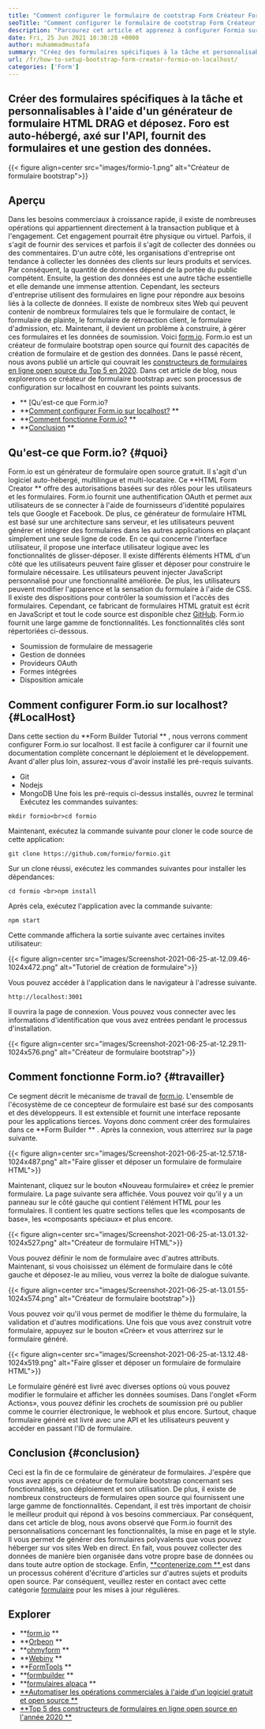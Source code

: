 ```yaml
---
title: "Comment configurer le formulaire de cootstrap Form Créateur Form.Io sur localhost" 
seoTitle: "Comment configurer le formulaire de cootstrap Form Créateur Form.Io sur localhost" 
description: "Parcourez cet article et apprenez à configurer Formio sur localhost. Ce créateur de formulaire bootstrap est gratuit, extensible et propose des intégrations tierces." 
date: Fri, 25 Jun 2021 10:30:28 +0000
author: muhammadmustafa
summary: "Créez des formulaires spécifiques à la tâche et personnalisables à l'aide d'un générateur de formulaire HTML DRAG et déposez. Foro est auto-hébergé, axé sur l'API, fournit des formulaires et une gestion des données." 
url: /fr/how-to-setup-bootstrap-form-creator-formio-on-localhost/
categories: ['Form']
---
```


## Créer des formulaires spécifiques à la tâche et personnalisables à l'aide d'un générateur de formulaire HTML DRAG et déposez. Foro est auto-hébergé, axé sur l'API, fournit des formulaires et une gestion des données.

{{< figure align=center src="images/formio-1.png" alt="Créateur de formulaire bootstrap">}}


## **Aperçu**
Dans les besoins commerciaux à croissance rapide, il existe de nombreuses opérations qui appartiennent directement à la transaction publique et à l'engagement. Cet engagement pourrait être physique ou virtuel. Parfois, il s'agit de fournir des services et parfois il s'agit de collecter des données ou des commentaires. D'un autre côté, les organisations d'entreprise ont tendance à collecter les données des clients sur leurs produits et services. Par conséquent, la quantité de données dépend de la portée du public compétent. Ensuite, la gestion des données est une autre tâche essentielle et elle demande une immense attention.
Cependant, les secteurs d'entreprise utilisent des formulaires en ligne pour répondre aux besoins liés à la collecte de données. Il existe de nombreux sites Web qui peuvent contenir de nombreux formulaires tels que le formulaire de contact, le formulaire de plainte, le formulaire de rétroaction client, le formulaire d'admission, etc. Maintenant, il devient un problème à construire, à gérer ces formulaires et les données de soumission. Voici [form.io][1]. Form.io est un créateur de formulaire bootstrap open source qui fournit des capacités de création de formulaire et de gestion des données. Dans le passé récent, nous avons publié un article qui couvrait les [constructeurs de formulaires en ligne open source du Top 5 en 2020][2]. Dans cet article de blog, nous explorerons ce créateur de formulaire bootstrap avec son processus de configuration sur localhost en couvrant les points suivants.
  * ** [Qu'est-ce que Form.io?
  *  **[Comment configurer Form.io sur localhost?][4] ** 
  *  **[Comment fonctionne Form.io?][5] ** 
  *  **[Conclusion][6] ** 

## Qu'est-ce que Form.io?   {#quoi}
Form.io est un générateur de formulaire open source gratuit. Il s'agit d'un logiciel auto-hébergé, multilingue et multi-locataire. Ce  **HTML Form Creator **  offre des autorisations basées sur des rôles pour les utilisateurs et les formulaires. Form.io fournit une authentification OAuth et permet aux utilisateurs de se connecter à l'aide de fournisseurs d'identité populaires tels que Google et Facebook. De plus, ce générateur de formulaire HTML est basé sur une architecture sans serveur, et les utilisateurs peuvent générer et intégrer des formulaires dans les autres applications en plaçant simplement une seule ligne de code. En ce qui concerne l'interface utilisateur, il propose une interface utilisateur logique avec les fonctionnalités de glisser-déposer. Il existe différents éléments HTML d'un côté que les utilisateurs peuvent faire glisser et déposer pour construire le formulaire nécessaire. Les utilisateurs peuvent injecter JavaScript personnalisé pour une fonctionnalité améliorée. De plus, les utilisateurs peuvent modifier l'apparence et la sensation du formulaire à l'aide de CSS. Il existe des dispositions pour contrôler la soumission et l'accès des formulaires. Cependant, ce fabricant de formulaires HTML gratuit est écrit en JavaScript et tout le code source est disponible chez [GitHub][7].
Form.io fournit une large gamme de fonctionnalités. Les fonctionnalités clés sont répertoriées ci-dessous.
  * Soumission de formulaire de messagerie
  * Gestion de données
  * Provideurs OAuth
  * Formes intégrées
  * Disposition amicale

## Comment configurer Form.io sur localhost?   {#LocalHost}
Dans cette section du  **Form Builder Tutorial ** , nous verrons comment configurer Form.io sur localhost. Il est facile à configurer car il fournit une documentation complète concernant le déploiement et le développement.
Avant d'aller plus loin, assurez-vous d'avoir installé les pré-requis suivants.
  * Git
  * Nodejs
  * MongoDB
Une fois les pré-requis ci-dessus installés, ouvrez le terminal Exécutez les commandes suivantes:
```
mkdir formio<br>cd formio
```
Maintenant, exécutez la commande suivante pour cloner le code source de cette application:
```
git clone https://github.com/formio/formio.git
```
Sur un clone réussi, exécutez les commandes suivantes pour installer les dépendances:
```
cd formio <br>npm install
```
Après cela, exécutez l'application avec la commande suivante:
```
npm start 
```
Cette commande affichera la sortie suivante avec certaines invites utilisateur:

{{< figure align=center src="images/Screenshot-2021-06-25-at-12.09.46-1024x472.png" alt="Tutoriel de création de formulaire">}}

Vous pouvez accéder à l'application dans le navigateur à l'adresse suivante.
```
http://localhost:3001 
```
Il ouvrira la page de connexion. Vous pouvez vous connecter avec les informations d'identification que vous avez entrées pendant le processus d'installation.

{{< figure align=center src="images/Screenshot-2021-06-25-at-12.29.11-1024x576.png" alt="Créateur de formulaire bootstrap">}}


## Comment fonctionne Form.io?   {#travailler}
Ce segment décrit le mécanisme de travail de [form.io][1]. L'ensemble de l'écosystème de ce concepteur de formulaire est basé sur des composants et des développeurs. Il est extensible et fournit une interface reposante pour les applications tierces. Voyons donc comment créer des formulaires dans ce  **Form Builder ** .
Après la connexion, vous atterrirez sur la page suivante.

{{< figure align=center src="images/Screenshot-2021-06-25-at-12.57.18-1024x487.png" alt="Faire glisser et déposer un formulaire de formulaire HTML">}}

Maintenant, cliquez sur le bouton «Nouveau formulaire» et créez le premier formulaire. La page suivante sera affichée. Vous pouvez voir qu'il y a un panneau sur le côté gauche qui contient l'élément HTML pour les formulaires. Il contient les quatre sections telles que les «composants de base», les «composants spéciaux» et plus encore.

{{< figure align=center src="images/Screenshot-2021-06-25-at-13.01.32-1024x527.png" alt="Créateur de formulaire HTML">}}

Vous pouvez définir le nom de formulaire avec d'autres attributs. Maintenant, si vous choisissez un élément de formulaire dans le côté gauche et déposez-le au milieu, vous verrez la boîte de dialogue suivante.

{{< figure align=center src="images/Screenshot-2021-06-25-at-13.01.55-1024x574.png" alt="Créateur de formulaire bootstrap">}}

Vous pouvez voir qu'il vous permet de modifier le thème du formulaire, la validation et d'autres modifications. Une fois que vous avez construit votre formulaire, appuyez sur le bouton «Créer» et vous atterrirez sur le formulaire généré.

{{< figure align=center src="images/Screenshot-2021-06-25-at-13.12.48-1024x519.png" alt="Faire glisser et déposer un formulaire de formulaire HTML">}}

Le formulaire généré est livré avec diverses options où vous pouvez modifier le formulaire et afficher les données soumises. Dans l'onglet «Form Actions», vous pouvez définir les crochets de soumission pré ou publier comme le courrier électronique, le webhook et plus encore. Surtout, chaque formulaire généré est livré avec une API et les utilisateurs peuvent y accéder en passant l'ID de formulaire.

## Conclusion   {#conclusion}
Ceci est la fin de ce formulaire de générateur de formulaires. J'espère que vous avez appris ce créateur de formulaire bootstrap concernant ses fonctionnalités, son déploiement et son utilisation. De plus, il existe de nombreux constructeurs de formulaires open source qui fournissent une large gamme de fonctionnalités. Cependant, il est très important de choisir le meilleur produit qui répond à vos besoins commerciaux. Par conséquent, dans cet article de blog, nous avons observé que Form.io fournit des personnalisations concernant les fonctionnalités, la mise en page et le style. Il vous permet de générer des formulaires polyvalents que vous pouvez héberger sur vos sites Web en direct. En fait, vous pouvez collecter des données de manière bien organisée dans votre propre base de données ou dans toute autre option de stockage.
Enfin, [ **contenerize.com ** ][8] est dans un processus cohérent d'écriture d'articles sur d'autres sujets et produits open source. Par conséquent, veuillez rester en contact avec cette catégorie [formulaire][9] pour les mises à jour régulières.

## Explorer
  *  **[form.io][1] ** 
  *  **[Orbeon][10] ** 
  *  **[ohmyform][11] ** 
  *  **[Webiny][12] ** 
  *  **[FormTools][13] ** 
  *  **[formbuilder][14] ** 
  *  **[formulaires alpaca][15] ** 
  * [ **Automatiser les opérations commerciales à l'aide d'un logiciel gratuit et open source ** ][16]
  * [ **Top 5 des constructeurs de formulaires en ligne open source en l'année 2020 ** ][2]

  
[1]: https://products.containerize.com/form/formio/
[2]: https://blog.containerize.com/form/top-5-open-source-online-form-builders-in-year-2020/
[3]: #what
[4]: #localhost
[5]: #work
[6]: #Conclusion
[7]: https://github.com/formio/formio
[8]: https://www.containerize.com/
[9]: https://products.containerize.com/form/
[10]: https://products.containerize.com/form/orbeon/
[11]: https://products.containerize.com/form/ohmyform/
[12]: https://products.containerize.com/form/webiny/
[13]: https://products.containerize.com/form/formtools/
[14]: https://products.containerize.com/form/formbuilder/
[15]: https://products.containerize.com/form/alpaca/
[16]: https://blog.containerize.com/blogging/automate-business-operations-using-open-source-software/
